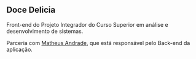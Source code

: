 ## Doce Delicia

Front-end do Projeto Integrador do Curso Superior em análise e desenvolvimento de sistemas.

Parceria com [Matheus Andrade](https://github.com/MatheusdAnd/), que está responsável pelo Back-end da aplicação.


